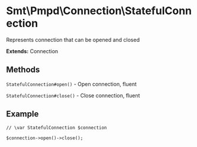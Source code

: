 Smt\Pmpd\Connection\StatefulConnection
======================================

Represents connection that can be opened and closed

**Extends:** Connection

Methods
-------

`StatefulConnection#open()` - Open connection, fluent

`StatefulConnection#close()` - Close connection, fluent

Example
-------

    // \var StatefulConnection $connection
    
    $connection->open()->close();
    